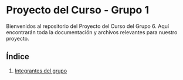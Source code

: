 # Proyecto del Curso - Grupo 1

Bienvenidos al repositorio del Proyecto del Curso del Grupo 6. Aquí encontrarán toda la documentación y archivos relevantes para nuestro proyecto.

## Índice

1. [Integrantes del grupo](Integrantes/integrantes.md)

